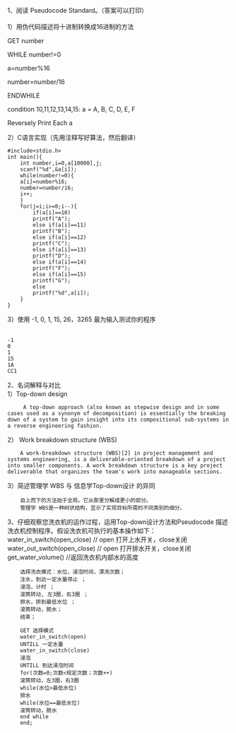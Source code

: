 1、阅读 Pseudocode Standard。（答案可以打印）<br/><br/>
1）用伪代码描述将十进制转换成16进制的方法<br/>

GET number 

WHILE number!=0

a=number%16

number=number/16

ENDWHILE

condition 10,11,12,13,14,15: a = A, B, C, D, E, F

Reversely Print Each a

2）C语言实现（先用注释写好算法，然后翻译）<br/>

    #include<stdio.h>
    int main(){
        int number,i=0,a[10000],j;
        scanf("%d",&a[i]);
        while(number!=0){
        a[i]=number%16;
        number=number/16;
        i++;
        }
        for(j=i;i>=0;i--){
            if(a[i]==10)
            printf("A");
            else if(a[i]==11)
            printf("B");
            else if(a[i]==12)
            printf("C");
            else if(a[i]==13)
            printf("D");
            else if(a[i]==14)
            printf("F");
            else if(a[i]==15)
            printf("G");
            else
            printf("%d",a[i]);
        }
    }


3）使用 -1, 0, 1, 15, 26，3265 最为输入测试你的程序<br/><br/>

    -1
    0
    1
    15
    1A
    CC1

2、名词解释与对比<br/>
1）Top-down design<br/>

         A top-down approach (also known as stepwise design and in some cases used as a synonym of decomposition) is essentially the breaking down of a system to gain insight into its compositional sub-systems in a reverse engineering fashion.

2） Work breakdown structure (WBS)<br/>

        A work-breakdown structure (WBS)[2] in project management and systems engineering, is a deliverable-oriented breakdown of a project into smaller components. A work breakdown structure is a key project deliverable that organizes the team's work into manageable sections.
3）简述管理学 WBS 与 信息学Top-down设计 的异同<br/>

        自上而下的方法始于全局。它从那里分解成更小的部分。
        管理学 WBS是一种树状结构，显示了实现目标所需的不同类别的细分。

3、仔细观察您洗衣机的运作过程，运用Top-down设计方法和Pseudocode 描述洗衣机控制程序。假设洗衣机可执行的基本操作如下：<br/>
water_in_switch(open_close) // open 打开上水开关，close关闭<br/>
water_out_switch(open_close) // open 打开排水开关，close关闭<br/>
get_water_volume() //返回洗衣机内部水的高度<br/>

        选择洗衣模式：水位，浸泡时间，漂洗次数；
        注水，到达一定水量停止 ；
        浸泡，计时 ；
        滚筒转动, 左3圈，右3圈 ；
        排水，排到最低水位 ；
        滚筒转动，脱水；
        结束；

        GET 选择模式
        water_in_switch(open)
        UNTILL 一定水量
        water_in_switch(close)
        浸泡
        UNTILL 到达浸泡时间
        for(次数=0;次数<规定次数；次数++)
        滚筒转动，左3圈，右3圈
        while(水位>最低水位)
        排水
        while(水位==最低水位)
        滚筒转动，脱水
        end while
        end;